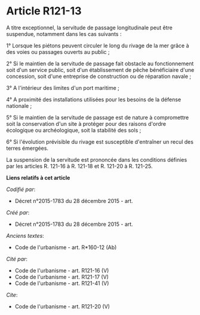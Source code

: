 # Article R121-13

A titre exceptionnel, la servitude de passage longitudinale peut être suspendue, notamment dans les cas suivants : 

1° Lorsque les piétons peuvent circuler le long du rivage de la mer grâce à des voies ou passages ouverts au public ; 

2° Si le maintien de la servitude de passage fait obstacle au fonctionnement soit d'un service public, soit d'un
établissement de pêche bénéficiaire d'une concession, soit d'une entreprise de construction ou de réparation navale ; 

3° A l'intérieur des limites d'un port maritime ; 

4° A proximité des installations utilisées pour les besoins de la défense nationale ; 

5° Si le maintien de la servitude de passage est de nature à compromettre soit la conservation d'un site à protéger pour des
raisons d'ordre écologique ou archéologique, soit la stabilité des sols ; 

6° Si l'évolution prévisible du rivage est susceptible d'entraîner un recul des terres émergées. 

La suspension de la servitude est prononcée dans les conditions définies par les articles R. 121-16 à R. 121-18 et R. 121-20
à R. 121-25.

**Liens relatifs à cet article**

_Codifié par_:

  - Décret n°2015-1783 du 28 décembre 2015 - art.

_Créé par_:

  - Décret n°2015-1783 du 28 décembre 2015 - art.

_Anciens textes_:

  - Code de l'urbanisme - art. R*160-12 (Ab)

_Cité par_:

  - Code de l'urbanisme - art. R121-16 (V)
  - Code de l'urbanisme - art. R121-17 (V)
  - Code de l'urbanisme - art. R121-41 (V)

_Cite_:

  - Code de l'urbanisme - art. R121-20 (V)
